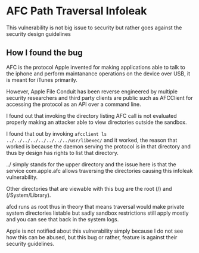 # AFC Path Traversal Infoleak
This vulnerability is not big issue to security but rather goes against the security design guidelines

## How I found the bug
AFC is the protocol Apple invented for making applications able to talk to the iphone and perform maintanance operations on the device over USB, it is meant for iTunes primarily.

However, Apple File Conduit has been reverse engineered by multiple security researchers and third party clients are public such as AFCClient for accessing the protocol as an API over a command line.

I found out that invoking the directory listing AFC call is not evaluated properly making an attacker able to view directories outside the sandbox.

I found that out by invoking `afcclient ls ../../../../../../../../usr/libexec/` and it worked, the reason that worked is because the daemon serving the protocol is in that directory and thus by design has rights to list that directory.

../ simply stands for the upper directory and the issue here is that the service com.apple.afc allows traversing the directories causing this infoleak vulnerability.

Other directories that are viewable with this bug are the root (/) and (/System/Library).

afcd runs as root thus in theory that means traversal would make private system directories listable but sadly sandbox restrictions still apply mostly and you can see that back in the system logs.

Apple is not notified about this vulnerability simply because I do not see how this can be abused, but this bug or rather, feature is against their security guidelines.

